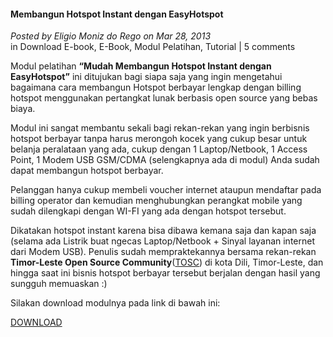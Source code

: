 #### Membangun Hotspot Instant dengan EasyHotspot
_Posted by Eligio Moniz do Rego on Mar 28, 2013_
<br>
in Download E-book, E-Book, Modul Pelatihan, Tutorial | 5 comments	

Modul pelatihan **“Mudah Membangun Hotspot Instant dengan EasyHotspot”** ini ditujukan bagi siapa saja yang ingin mengetahui bagaimana cara membangun Hotspot berbayar lengkap dengan billing hotspot menggunakan pertangkat lunak berbasis open source yang bebas biaya.

Modul ini sangat membantu sekali bagi rekan-rekan yang ingin berbisnis hotspot berbayar tanpa harus merongoh kocek yang cukup besar untuk belanja peralataan yang ada, cukup dengan 1 Laptop/Netbook, 1 Access Point, 1 Modem USB GSM/CDMA (selengkapnya ada di modul) Anda sudah dapat membangun hotspot berbayar.

Pelanggan hanya cukup membeli voucher internet ataupun mendaftar pada billing operator dan kemudian menghubungkan perangkat mobile yang sudah dilengkapi dengan WI-FI yang ada dengan hotspot tersebut.

Dikatakan hotspot instant karena bisa dibawa kemana saja dan kapan saja (selama ada Listrik buat ngecas Laptop/Netbook + Sinyal layanan internet dari Modem USB). Penulis sudah mempraktekannya bersama rekan-rekan **Timor-Leste Open Source Community**([TOSC](http://www.tosc.tl/)) di kota Dili, Timor-Leste, dan hingga saat ini bisnis hotspot berbayar tersebut berjalan dengan hasil yang sungguh memuaskan :)

Silakan download modulnya pada link di bawah ini:

[DOWNLOAD](http://www.ziddu.com/download/19946826/EasyHotspot.pdf.html)